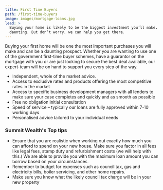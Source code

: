 ```yaml
---
title: First Time Buyers
path: /first-time-buyers
image: images/mortgage-loans.jpg
lead: >
  Buying your home is likely to be the biggest investment you’ll make. It’s exciting, rewarding and can be slightly
  daunting. But don’t worry, we can help you get there.
---
```


Buying your first home will be one the most important purchases you will make and can be a daunting prospect.
Whether you are wanting to use one of the government first-time buyer schemes, have a guarantor on the mortgage
with you or are just looking to secure the best deal available, our expert-team will be on hand to support you every
step of the way.

- Independent, whole of the market advice.
- Access to exclusive rates and products offering the most competitive rates in the market
- Access to specific business development managers with all lenders to make sure your case completes and quickly and as smooth as possible
- Free no obligation initial consultation
- Speed of service – typically our loans are fully approved within 7-10 working days
- Personalised advice tailored to your individual needs

### Summit Wealth's Top tips

- Ensure that you are realistic when working out exactly how much you can afford to spend on your new house.
  Make sure you factor in all fees like legal fees, stamp duty and refurbishment costs (we will help with this.)
  We are able to provide you with the maximum loan amount you can borrow based on your circumstances.
- Remember to budget for expenses such as council tax, gas and electricity bills, boiler servicing, and other home repairs.
- Make sure you know what the likely council tax charge will be in your new property
